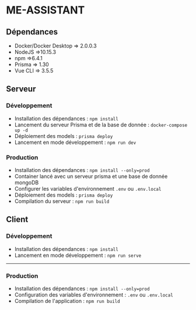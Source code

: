# ME-ASSISTANT
## Dépendances
- Docker/Docker Desktop => 2.0.0.3
- NodeJS =>10.15.3
- npm =>6.4.1
- Prisma => 1.30
- Vue CLI => 3.5.5
## Serveur
### Développement

- Installation des dépendances :  `npm install`
- Lancement du serveur Prisma et de la base de donnée : `docker-compose up -d`
- Déploiement des models : `prisma deploy`
- Lancement en mode développement : `npm run dev`

### Production
- Installation des dépendances : `npm install --only=prod`
- Container lancé avec un serveur prisma et une base de donnée mongoDB
- Configurer les variables d'environnement `.env` ou `.env.local`
- Déploiement des models : `prisma deploy`
- Compilation du serveur : `npm run build`

## Client
### Développement
- Installation des dépendances : `npm install`
- Lancement en mode développement : `npm run serve`
---
### Production

- Installation des dépendances : `npm install --only=prod`
- Configuration des variables d'environnement : `.env` ou `.env.local`
- Compilation de l'application : `npm run build`